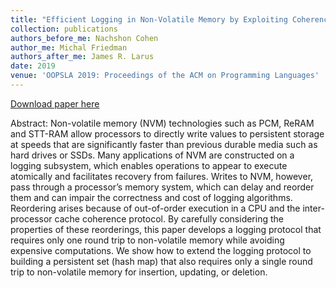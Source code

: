 ```yaml
---
title: "Efficient Logging in Non-Volatile Memory by Exploiting Coherency Protocols"
collection: publications
authors_before_me: Nachshon Cohen
author_me: Michal Friedman
authors_after_me: James R. Larus
date: 2019
venue: 'OOPSLA 2019: Proceedings of the ACM on Programming Languages'
---
```

[Download paper here](https://dl.acm.org/doi/pdf/10.1145/3133891)

Abstract: Non-volatile memory (NVM) technologies such as PCM, ReRAM and STT-RAM allow processors to directly write values to persistent storage at speeds that are significantly faster than previous durable media such as hard drives or SSDs. Many applications of NVM are constructed on a logging subsystem, which enables operations to appear to execute atomically and facilitates recovery from failures. Writes to NVM, however, pass through a processor’s memory system, which can delay and reorder them and can impair the correctness and cost of logging algorithms.
Reordering arises because of out-of-order execution in a CPU and the inter-processor cache coherence protocol. By carefully considering the properties of these reorderings, this paper develops a logging protocol that requires only one round trip to non-volatile memory while avoiding expensive computations. We show how to extend the logging protocol to building a persistent set (hash map) that also requires only a single round trip to non-volatile memory for insertion, updating, or deletion.
